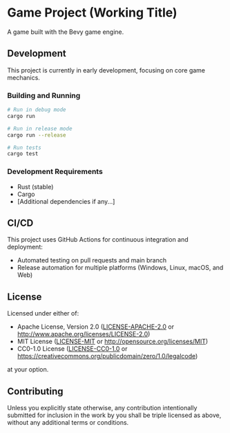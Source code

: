 # Game Project (Working Title)

A game built with the Bevy game engine.

## Development

This project is currently in early development, focusing on core game mechanics.

### Building and Running

```sh
# Run in debug mode
cargo run

# Run in release mode
cargo run --release

# Run tests
cargo test
```

### Development Requirements

- Rust (stable)
- Cargo
- [Additional dependencies if any...]

## CI/CD

This project uses GitHub Actions for continuous integration and deployment:

- Automated testing on pull requests and main branch
- Release automation for multiple platforms (Windows, Linux, macOS, and Web)

## License

Licensed under either of:

- Apache License, Version 2.0
   ([LICENSE-APACHE-2.0](LICENSE-Apache-2.0) or <http://www.apache.org/licenses/LICENSE-2.0>)
- MIT License
   ([LICENSE-MIT](LICENSE-MIT) or <http://opensource.org/licenses/MIT>)
- CC0-1.0 License
   ([LICENSE-CC0-1.0](LICENSE-CC0-1.0) or <https://creativecommons.org/publicdomain/zero/1.0/legalcode>)

at your option.

## Contributing

Unless you explicitly state otherwise, any contribution intentionally submitted
for inclusion in the work by you shall be triple licensed as above, without any
additional terms or conditions.
